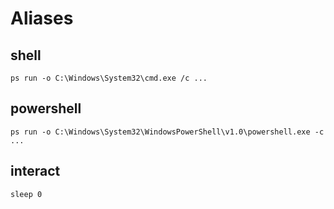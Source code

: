 # Aliases

## shell

```
ps run -o C:\Windows\System32\cmd.exe /c ...
```
 
## powershell

```
ps run -o C:\Windows\System32\WindowsPowerShell\v1.0\powershell.exe -c ...
```

## interact

```
sleep 0
```